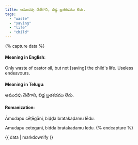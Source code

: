```yaml
---
title: ఆముదపు చేటేగాని, బిడ్డ బ్రతకడము లేదు.
tags:
  - "waste"
  - "saving"
  - "life"
  - "child"
---
```


{% capture data %}
#### Meaning in English:
Only waste of castor oil, but not [saving] the child's life.
Useless endeavours.

#### Meaning in Telugu:
ఆముదపు చేటేగాని, బిడ్డ బ్రతకడము లేదు.

#### Romanization:
Āmudapu cēṭēgāni, biḍḍa bratakaḍamu lēdu.

Amudapu cetegani, bidda bratakadamu ledu.
{% endcapture %}

{{ data | markdownify }}


